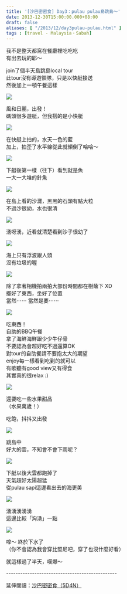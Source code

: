 ```yaml
---
title: '[沙巴密密食] Day3：pulau pulau島跳島～'
date: 2013-12-30T15:00:00.000+08:00
draft: false
aliases: [ "/2013/12/day3pulau-pulau.html" ]
tags : [travel - Malaysia・Sabah]
---
```


我不是整天都窩在餐廳裡吃吃吃  
有出去玩的耶～   
  
join了個半天島跳島local tour  
此tour沒有導遊領隊，只是以快艇接送  
然後加上一頓午餐這樣  

[![](https://2.bp.blogspot.com/-OE4B-LvhLPE/XCh9nvgcgyI/AAAAAAAADH0/i5N8jYs8tMcR-67Mj7Da9HQ0uKgoCuoegCLcBGAs/s640/07.jpg)](https://2.bp.blogspot.com/-OE4B-LvhLPE/XCh9nvgcgyI/AAAAAAAADH0/i5N8jYs8tMcR-67Mj7Da9HQ0uKgoCuoegCLcBGAs/s1600/07.jpg)

風和日麗，出發！  
碼頭很多遊艇，但我搭的是小快艇  

[![](https://1.bp.blogspot.com/-DJVtTGZgrBo/XCh9s3k7dQI/AAAAAAAADH4/t5WkC4tEnmYZcDtBkOBQj0Ex7c_aN4QzACLcBGAs/s640/08.jpg)](https://1.bp.blogspot.com/-DJVtTGZgrBo/XCh9s3k7dQI/AAAAAAAADH4/t5WkC4tEnmYZcDtBkOBQj0Ex7c_aN4QzACLcBGAs/s1600/08.jpg)

在快艇上拍的，水天一色的藍  
加上，拍歪了水平線從此就傾倒了哈哈～  

[![](https://4.bp.blogspot.com/-1OpvTKuBriI/XCh9yMOG1lI/AAAAAAAADH8/CgYCr2VHzGwPBUytg9jyxMBWLMpFBMuDgCLcBGAs/s640/09.jpg)](https://4.bp.blogspot.com/-1OpvTKuBriI/XCh9yMOG1lI/AAAAAAAADH8/CgYCr2VHzGwPBUytg9jyxMBWLMpFBMuDgCLcBGAs/s1600/09.jpg)

下艇後第一樣（往下）看到就是魚  
一大一大堆的針魚  

[![](https://4.bp.blogspot.com/-tzKEB4MiQIk/XCh93Z8B-gI/AAAAAAAADIA/Xyv_Z4BQFfgmqAe8diQ1dUNpiDKINIi6wCLcBGAs/s640/10.jpg)](https://4.bp.blogspot.com/-tzKEB4MiQIk/XCh93Z8B-gI/AAAAAAAADIA/Xyv_Z4BQFfgmqAe8diQ1dUNpiDKINIi6wCLcBGAs/s1600/10.jpg)

在島上看的沙灘，黑黑的石頭有點大粒  
不過沙很幼，水也很清  

[![](https://3.bp.blogspot.com/-dFpIW-D8B-0/XCh989GMmcI/AAAAAAAADIM/zNv8bI55Vx8tvsuJu6z7SElaOtHkS496gCLcBGAs/s640/11.jpg)](https://3.bp.blogspot.com/-dFpIW-D8B-0/XCh989GMmcI/AAAAAAAADIM/zNv8bI55Vx8tvsuJu6z7SElaOtHkS496gCLcBGAs/s1600/11.jpg)

湧呀湧，近看就清楚看到沙子很幼了  

[![](https://2.bp.blogspot.com/-HCFRUjdDJsc/XCh_-_-rdqI/AAAAAAAADIc/ZT6qWgTfSKomcd0U635tB7AW6yjOlC5awCLcBGAs/s640/12.jpg)](https://2.bp.blogspot.com/-HCFRUjdDJsc/XCh_-_-rdqI/AAAAAAAADIc/ZT6qWgTfSKomcd0U635tB7AW6yjOlC5awCLcBGAs/s1600/12.jpg)

海上只有浮波跟人頭  
沒有垃圾的喔  

[![](https://2.bp.blogspot.com/-Rm28lvfdVQ8/XCiBfAOFxhI/AAAAAAAADIo/cMcGHB1PQVMAeYTVNaGtxX3aIiWiDypmwCLcBGAs/s640/13.jpg)](https://2.bp.blogspot.com/-Rm28lvfdVQ8/XCiBfAOFxhI/AAAAAAAADIo/cMcGHB1PQVMAeYTVNaGtxX3aIiWiDypmwCLcBGAs/s1600/13.jpg)

除了拿著相機拍兩拍大部份時間都在樹蔭下 XD  
擺好了東西，坐好了位置  
當然⋯⋯ 當然是要⋯⋯  

[![](https://1.bp.blogspot.com/-O_0y2wrNjpE/XCiBtgavsdI/AAAAAAAADIs/sUw2rWFbmyEpOo9A3WzHh8576QenisUNwCLcBGAs/s640/14.jpg)](https://1.bp.blogspot.com/-O_0y2wrNjpE/XCiBtgavsdI/AAAAAAAADIs/sUw2rWFbmyEpOo9A3WzHh8576QenisUNwCLcBGAs/s1600/14.jpg)

吃東西！  
自助的BBQ午餐  
拿了海鮮海鮮跟少少牛仔骨  
不要認為會超好吃不過還算OK  
對tour的自助餐請不要抱太大的期望  
enjoy每一樣看到吃到的就可以  
有歌聽有good view又有得食  
其實真的很relax :)  

[![](https://4.bp.blogspot.com/-f0vbndq11l0/XCiBy-3n__I/AAAAAAAADI0/noA44MgCUN4y0-h-MrWLuCfmsFz__gYRgCLcBGAs/s640/15.jpg)](https://4.bp.blogspot.com/-f0vbndq11l0/XCiBy-3n__I/AAAAAAAADI0/noA44MgCUN4y0-h-MrWLuCfmsFz__gYRgCLcBGAs/s1600/15.jpg)

還要吃一些水果甜品  
（水果萬歲！）  
  
吃飽，抖抖又出發  

[![](https://1.bp.blogspot.com/-AEQnzaDrgTs/XCiB4M2jFwI/AAAAAAAADI4/6qeobZzTQaM9KjrBEQI-1lYrzibVBgpowCLcBGAs/s640/16.jpg)](https://1.bp.blogspot.com/-AEQnzaDrgTs/XCiB4M2jFwI/AAAAAAAADI4/6qeobZzTQaM9KjrBEQI-1lYrzibVBgpowCLcBGAs/s1600/16.jpg)

跳島中  
好大的雲，不知會不會下雨呢？  

[![](https://4.bp.blogspot.com/-qJ6vrxJIAH4/XCiB9X2C0mI/AAAAAAAADI8/gbvfvo4eQF4fIemzxxyJEXcmTKLcgOkygCLcBGAs/s640/17.jpg)](https://4.bp.blogspot.com/-qJ6vrxJIAH4/XCiB9X2C0mI/AAAAAAAADI8/gbvfvo4eQF4fIemzxxyJEXcmTKLcgOkygCLcBGAs/s1600/17.jpg)

下艇以後大雲都跑掉了  
天氣超好太陽超猛  
從pulau sapi這邊看出去的海更美  

[![](https://1.bp.blogspot.com/-uBWDUirQFdw/XCiCCp3beBI/AAAAAAAADJA/2mkydnH7r6scbKZcD59UsBJVIlQdQ1uzwCLcBGAs/s640/18.jpg)](https://1.bp.blogspot.com/-uBWDUirQFdw/XCiCCp3beBI/AAAAAAAADJA/2mkydnH7r6scbKZcD59UsBJVIlQdQ1uzwCLcBGAs/s1600/18.jpg)

湧湧湧湧湧  
這邊比較「洶湧」一點  

[![](https://4.bp.blogspot.com/-mI4U1WjumvA/XCiCIJV-l7I/AAAAAAAADJE/Z9mjIxyYuQwEe7383HKDN2wG-1RMoUCQwCLcBGAs/s640/19.jpg)](https://4.bp.blogspot.com/-mI4U1WjumvA/XCiCIJV-l7I/AAAAAAAADJE/Z9mjIxyYuQwEe7383HKDN2wG-1RMoUCQwCLcBGAs/s1600/19.jpg)

嗱～ 終於下水了  
（你不會認為我會穿比堅尼吧，穿了也沒什麼好看）  
  
  
  
  
  
  
就這樣過了半天，嘆爆～  
  
\-----------------------------------------------  
  
延伸閱讀：[沙巴密密食（5D4N）](http://www.hidie.net/2014/01/5d4n.html)
